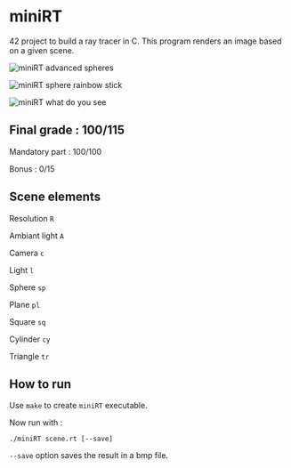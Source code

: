 # miniRT
42 project to build a ray tracer in C. This program renders an image based on a given scene.


![miniRT advanced spheres](https://i.ibb.co/S5zddPL/advanced-sphere.png)

![miniRT sphere rainbow stick](https://i.ibb.co/JnqLkrD/epic-sphere-rainbow-stick.png)

![miniRT what do you see](https://i.ibb.co/sCJSjbs/epic-what-do-you-see-Copie.png)

## Final grade : 100/115

Mandatory part : 100/100

Bonus : 0/15

## Scene elements

Resolution `R`

Ambiant light `A`

Camera `c`

Light `l`

Sphere `sp`

Plane `pl`

Square `sq`

Cylinder `cy`

Triangle `tr`

## How to run

Use `make` to create `miniRT` executable.

Now run with :

```
./miniRT scene.rt [--save]
```

`--save` option saves the result in a bmp file.